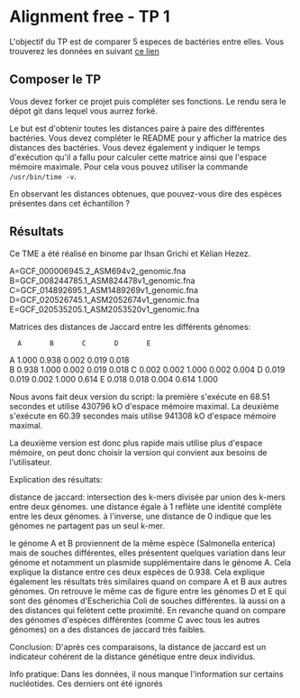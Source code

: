 
# Alignment free - TP 1

L'objectif du TP est de comparer 5 especes de bactéries entre elles.
Vous trouverez les données en suivant [ce lien](https://we.tl/t-ACiDxJko7s)

## Composer le TP

Vous devez forker ce projet puis compléter ses fonctions.
Le rendu sera le dépot git dans lequel vous aurrez forké.

Le but est d'obtenir toutes les distances paire à paire des différentes bactéries.
Vous devez compléter le README pour y afficher la matrice des distances des bactéries.
Vous devez également y indiquer le temps d'exécution qu'il a fallu pour calculer cette matrice ainsi que l'espace mémoire maximale. Pour cela vous pouvez utiliser la commande ```/usr/bin/time -v```.

En observant les distances obtenues, que pouvez-vous dire des espèces présentes dans cet échantillon ?

## Résultats

Ce TME a été réalisé en binome par Ihsan Grichi et Kélian Hezez.

A=GCF_000006945.2_ASM694v2_genomic.fna
B=GCF_008244785.1_ASM824478v1_genomic.fna
C=GCF_014892695.1_ASM1489269v1_genomic.fna
D=GCF_020526745.1_ASM2052674v1_genomic.fna
E=GCF_020535205.1_ASM2053520v1_genomic.fna

Matrices des distances de Jaccard entre les différents génomes:

      A       B       C       D       E
A   1.000   0.938   0.002   0.019   0.018      
B   0.938   1.000   0.002   0.019   0.018
C   0.002   0.002   1.000   0.002   0.004
D   0.019   0.019   0.002   1.000   0.614
E   0.018   0.018   0.004   0.614   1.000

Nous avons fait deux version du script:
la première s'exécute en 68.51 secondes et utilise 430796 kO d'espace mémoire maximal.
La deuxième s'exécute en 60.39 secondes mais utilise 941308 kO d'espace mémoire maximal.

La deuxième version est donc plus rapide mais utilise plus d'espace mémoire, on peut donc choisir la version qui convient aux besoins de l'utilisateur.


Explication des résultats:

distance de jaccard: intersection des k-mers divisée par union des k-mers entre deux génomes. une distance égale à 1 reflète une identité complète entre les deux génomes. à l'inverse, une distance de 0 indique que les génomes ne partagent pas un seul k-mer.

le génome A et B proviennent de la même espèce (Salmonella enterica) mais de souches différentes, elles présentent quelques variation dans leur génome et notamment un plasmide supplémentaire dans le génome A. Cela explique la distance entre ces deux espèces de 0.938. Cela explique également les résultats très similaires quand on compare A et B aux autres génomes.
On retrouve le même cas de figure entre les génomes D et E qui sont des génomes d'Escherichia Coli de souches différentes. là aussi on a des distances qui felètent cette proximité.
En revanche quand on compare des génomes d'espèces différentes (comme C avec tous les autres génomes) on a des distances de jaccard très faibles.

Conclusion:
D'après ces comparaisons, la distance de jaccard est un indicateur cohérent de la distance génétique entre deux individus.

Info pratique: 
Dans les données, il nous manque l'information sur certains nucléotides. Ces derniers ont été ignorés
